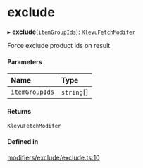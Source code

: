 # exclude
      
▸ **exclude**(`itemGroupIds`): `KlevuFetchModifer`

Force exclude product ids on result

#### Parameters

| Name | Type |
| :------ | :------ |
| `itemGroupIds` | `string`[] |

#### Returns

`KlevuFetchModifer`

#### Defined in

[modifiers/exclude/exclude.ts:10](https://github.com/klevultd/frontend-sdk/blob/db7f697/packages/klevu-core/src/modifiers/exclude/exclude.ts#L10)


